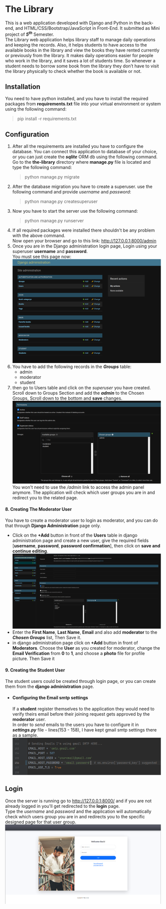 # The Library
This is a web application developed with Django and Python in the back-end, and HTML/CSS/Bootstrap/JavaScript in Front-End.
It submitted as Mini project of ***5<sup>th</sup>*** Semester.
<br> The Library web application helps library staff to manage daily operations and keeping the records. Also, it helps students to have access to the available books in the library and view the books they have rented currently or previously from the library. 
It makes daily operations easier for people who work in the library, and it saves a lot of students time. So whenever a student needs to borrow some book from the library they don’t have to visit the library physically to check whether the book is available or not.
<br>
## Installation
You need to have python installed, and you have to install the required packages from **requirements.txt** file into your virtual environment or system using the following command:
> pip install -r requirements.txt
## Configuration
1. After all the requirements are installed you have to configure the database. You can connect this application to database of your choice, or you can just create the ***sqlite*** ORM db using the following command.
Go to the **the-library** directory where **manage.py** file is located and type the following command:<br>
    > python manage.py migrate <br>
2. After the database migration you have to create a superuser. use the following command and provide *username* and *password*:<br>
   > python manage.py createsuperuser <br>
3. Now you have to start the server use the following command: <br>
    > python manage.py runserver <br>
4. If all required packages were installed there shouldn't be any problem with the above command. <br>
Now open your browser and go to this link: <http://127.0.0.1:8000/admin>
5. Once you are in the Django administration login page, Login using your superuser **username** and **password**. <br>
You must see this page now: <br>
![Django administration page](screenshots/01_django_admin.png) <br>
6. You have to add the following records in the ***Groups*** table:
   * admin
   * moderator
   * student
7. then go to Users table and click on the *superuser* you have created. Scroll down to Groups Section and add the ***admin*** to the Chosen Groups, Scroll down to the bottom and **save** changes.<br> 
![Django administration page](screenshots/02_user_groups.png)<br>
You won't need to use the */admin* link to access the admin panel anymore. The application will check which user groups you are in and redirect you to the related page. 
#### 8. Creating The Moderator User
   You have to create a moderator user to login as moderator, and you can do that through **Django Administration** page only.<br>
* Click on the **+Add** button in front of the **Users** table in django administration page and create a new user, give the required fields [**username**, **password**, **password confirmation**], then click on **save and continue editing**.  <br>
![Django administration page](screenshots/03_moderator_user.png) <br>
* Enter the **First Name**, **Last Name**, **Email** and also add **moderator** to the ***Chosen Groups*** list, Then Save it.
* in django administration page click on **+Add** button in front of ****Moderators****. Choose the **User** as you created for moderator, change the **Email Verification** from **0** to **1**, and choose a **photo** file for profile picture. Then Save it
#### 9. Creating the Student User
The student users could be created through login page, or you can create them from the **django administration** page. <br>
* #### Configuring the Email smtp settings
   If a **student** register themselves to the application they would need to verify theirs email before their joining request gets approved by the **moderator** user.<br>
In order to *send* emails to the users you have to configure it in ***settings.py*** file - lines(153 - 158), I have kept gmail smtp settings there as a sample. 
![Django administration page](screenshots/04_email_smtp_settings.png)

## Login
Once the server is running go to <http://127.0.0.1:8000/> and if you are not already logged in you'll get redirected to the **login** page.<br>
Type the *username* and *password* and the application will automatically check which users group you are in and redirects you to the specific designed page for that user group.
![Django administration page](screenshots/05_login_page.png)

